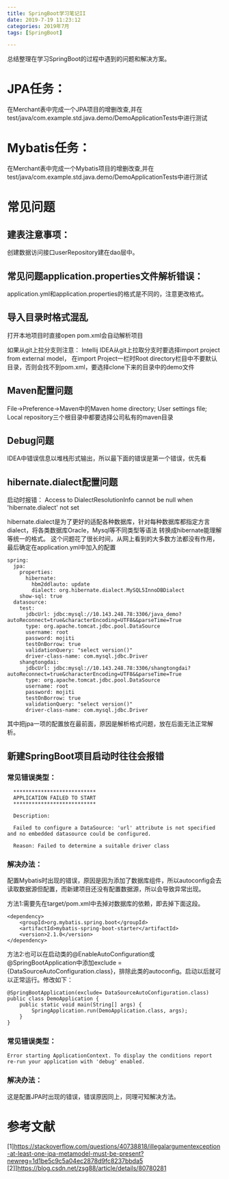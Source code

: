 ```yaml
---
title: SpringBoot学习笔记II
date: 2019-7-19 11:23:12
categories: 2019年7月
tags: [SpringBoot]

---
```


总结整理在学习SpringBoot的过程中遇到的问题和解决方案。

<!-- more -->
# JPA任务：
在Merchant表中完成一个JPA项目的增删改查,并在test/java/com.example.std.java.demo/DemoApplicationTests中进行测试

# Mybatis任务：
在Merchant表中完成一个Mybatis项目的增删改查,并在test/java/com.example.std.java.demo/DemoApplicationTests中进行测试

# 常见问题


## 建表注意事项：

创建数据访问接口userRepository建在dao层中。

## 常见问题application.properties文件解析错误：

application.yml和application.properties的格式是不同的，注意更改格式。
## 导入目录时格式混乱
打开本地项目时直接open pom.xml会自动解析项目

如果从git上拉分支则注意：
Intellij IDEA从git上拉取分支时要选择import project from external model，
在import Project一栏时Root directory栏目中不要默认目录，否则会找不到pom.xml，要选择clone下来的目录中的demo文件
## Maven配置问题

File->Preference->Maven中的Maven home directory; User settings file; Local repository三个根目录中都要选择公司私有的maven目录
## Debug问题

IDEA中错误信息以堆栈形式输出，所以最下面的错误是第一个错误，优先看

## hibernate.dialect配置问题
启动时报错：
Access to DialectResolutionInfo cannot be null when 'hibernate.dialect' not set

hibernate.dialect是为了更好的适配各种数据库，针对每种数据库都指定方言dialect，将各类数据库Oracle，Mysql等不同类型等语法
转换成hibernate能理解等统一的格式。
这个问题花了很长时间，从网上看到的大多数方法都没有作用，最后确定在application.yml中加入的配置

    spring:
      jpa:
        properties:
          hibernate:
            hbm2ddlauto: update
            dialect: org.hibernate.dialect.MySQL5InnoDBDialect
        show-sql: true
      datasource:
        test:
          jdbcUrl: jdbc:mysql://10.143.248.78:3306/java_demo?autoReconnect=true&characterEncoding=UTF8&&parseTime=True
          type: org.apache.tomcat.jdbc.pool.DataSource
          username: root
          password: mojiti
          testOnBorrow: true
          validationQuery: "select version()"
          driver-class-name: com.mysql.jdbc.Driver
        shangtongdai:
          jdbcUrl: jdbc:mysql://10.143.248.78:3306/shangtongdai?autoReconnect=true&characterEncoding=UTF8&&parseTime=True
          type: org.apache.tomcat.jdbc.pool.DataSource
          username: root
          password: mojiti
          testOnBorrow: true
          validationQuery: "select version()"
          driver-class-name: com.mysql.jdbc.Driver
其中把jpa一项的配置放在最前面，原因是解析格式问题，放在后面无法正常解析。

## 新建SpringBoot项目启动时往往会报错
###  常见错误类型：

      ***************************
      APPLICATION FAILED TO START
      ***************************

      Description:

      Failed to configure a DataSource: 'url' attribute is not specified and no embedded datasource could be configured.

      Reason: Failed to determine a suitable driver class



### 解决办法：

配置Mybatis时出现的错误，原因是因为添加了数据库组件，所以autoconfig会去读取数据源但配置，而新建项目还没有配置数据源，所以会导致异常出现。

方法1:需要先在target/pom.xml中去掉对数据库的依赖，即去掉下面这段。

    <dependency>
        <groupId>org.mybatis.spring.boot</groupId>
        <artifactId>mybatis-spring-boot-starter</artifactId>
        <version>2.1.0</version>
    </dependency>

方法2:也可以在启动类的@EnableAutoConfiguration或@SpringBootApplication中添加exclude = {DataSourceAutoConfiguration.class}，排除此类的autoconfig。启动以后就可以正常运行。修改如下：

    @SpringBootApplication(exclude= DataSourceAutoConfiguration.class)
    public class DemoApplication {
        public static void main(String[] args) {
            SpringApplication.run(DemoApplication.class, args);
        }
    }

### 常见错误类型：


    Error starting ApplicationContext. To display the conditions report re-run your application with 'debug' enabled.

### 解决办法：

这是配置JPA时出现的错误，错误原因同上，同理可知解决方法。



# 参考文献
[1]https://stackoverflow.com/questions/40738818/illegalargumentexception-at-least-one-jpa-metamodel-must-be-present?newreg=1d1be5c9c5a04ec2878d9fc8237bbda5
[2]]https://blog.csdn.net/zsg88/article/details/80780281
